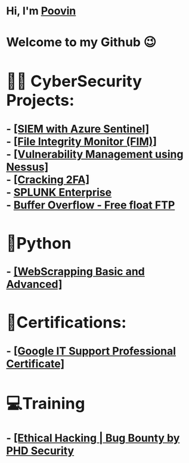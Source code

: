 <h1>Hi, I'm <a href="https://www.linkedin.com/in/poovin-prakash">Poovin<a> <br/>
  <h3>Welcome to my Github 😉<h3>

<h2>👨‍💻 CyberSecurity Projects:</h2>
  - <a href= "https://github.com/V4g4b0nd/Projects/blob/main/Azure_Sentinal/readme.md">[SIEM with Azure Sentinel]<a><br>
  - <a href = "https://github.com/V4g4b0nd/Projects/tree/main/FIM(File%20Integriy%20Manager)#readme">[File Integrity Monitor (FIM)]<a><br/>
  - <a href = "https://github.com/V4g4b0nd/Projects/tree/main/NESSUS%20Vulnerability%20Management">[Vulnerability Management using Nessus]<a></br>
  - <a href = "https://github.com/V4g4b0nd/Projects/blob/main/spam-mail/readme.md">[Cracking 2FA]<a></br>
  - <a href = "https://github.com/V4g4b0nd/Projects/blob/main/Blue-Team/Splunk-siem/splunk-windows/readme.md">SPLUNK Enterprise<a></br>
 - <a href = "https://github.com/V4g4b0nd/Projects/blob/main/Bufffer%20Overflow%20(Free%20Float%20FTP)/readme.md"> Buffer Overflow - Free float FTP <a>
    
<br/>
<h2>🐍Python</h2>
  - <a href= "https://github.com/V4g4b0nd/Python/blob/main/Webscrapping/README.md">[WebScrapping Basic and Advanced]<a>
<br> 

<h2>📃Certifications:</h2>
 - <a href = "https://www.credly.com/badges/512ea3d7-5058-4620-a96a-335482edce7b?source=linked_in_profile">[Google IT Support Professional Certificate]<a>
<br/>
<h2>💻Training</h2>
 - <a href = "https://www.udemy.com/certificate/UC-d4cb6fa1-41b2-4635-b9df-c70d384bccbc/">[Ethical Hacking | Bug Bounty by <a href ="https://www.youtube.com/@phdsecurity4081">PHD Security<a> <a>

<!--
**V4g4b0nd/V4g4b0nd** is a ✨ _special_ ✨ repository because its `README.md` (this file) appears on your GitHub profile.

Here are some ideas to get you started:

- 🔭 I’m currently working on ...
- 🌱 I’m currently learning ...
- 👯 I’m looking to collaborate on ...
- 🤔 I’m looking for help with ...
- 💬 Ask me about ...
- 📫 How to reach me: ...
- 😄 Pronouns: ...
- ⚡ Fun fact: ...
-->
